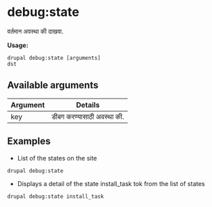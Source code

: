 # debug:state
वर्तमान अवस्था की दाखवा.

**Usage:**
```
drupal debug:state [arguments]
dst
```

## Available arguments
Argument | Details
---------|-------------
key | डीबग करण्यासाठी अवस्था की.

## Examples
* List of the states on the site
```
drupal debug:state
```
* Displays a detail of the state install_task tok from the list of states
```
drupal debug:state install_task
```
